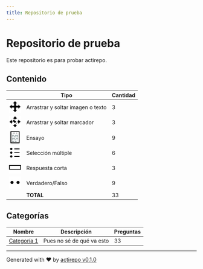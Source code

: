 ```yaml
---
title: Repositorio de prueba
---
```


# Repositorio de prueba

Este repositorio es para probar actirepo.

## Contenido


|   | Tipo              | Cantidad                   |
| - | ----------------- | -------------------------- |
| ![ddimageortext](https://raw.githubusercontent.com/teuton-software/actirepo/master/icons/ddimageortext.svg) | Arrastrar y soltar imagen o texto | 3 |
| ![ddmarker](https://raw.githubusercontent.com/teuton-software/actirepo/master/icons/ddmarker.svg) | Arrastrar y soltar marcador | 3 |
| ![essay](https://raw.githubusercontent.com/teuton-software/actirepo/master/icons/essay.svg) | Ensayo | 9 |
| ![multichoice](https://raw.githubusercontent.com/teuton-software/actirepo/master/icons/multichoice.svg) | Selección múltiple | 6 |
| ![shortanswer](https://raw.githubusercontent.com/teuton-software/actirepo/master/icons/shortanswer.svg) | Respuesta corta | 3 |
| ![truefalse](https://raw.githubusercontent.com/teuton-software/actirepo/master/icons/truefalse.svg) | Verdadero/Falso | 9 |
|   | **TOTAL**         | 33 |


## Categorías
| Nombre              | Descripción                   | Preguntas |
| ------------------- | ----------------------------- | --------- |
| [Categoría 1](category) | Pues no sé de qué va esto | 33 |






---
Generated with :heart: by [actirepo v0.1.0](https://github.com/teuton-software/actirepo)